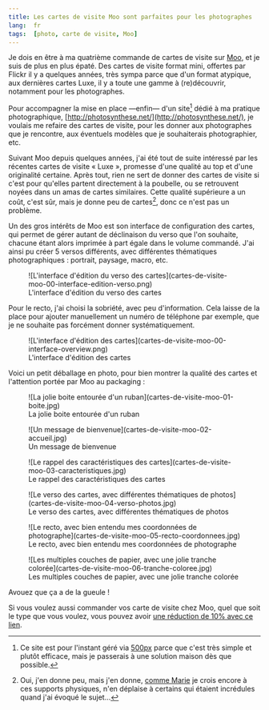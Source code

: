 ```yaml
---
title: Les cartes de visite Moo sont parfaites pour les photographes
lang:  fr
tags:  [photo, carte de visite, Moo]
---
```


Je dois en être à ma quatrième commande de cartes de visite sur [Moo](http://www.moo.com/share/txpyyf), et je suis de plus en plus épaté. Des cartes de visite format mini, offertes par Flickr il y a quelques années, très sympa parce que d'un format atypique, aux dernières cartes Luxe, il y a toute une gamme à (re)découvrir, notamment pour les photographes.

Pour accompagner la mise en place —enfin— d'un site[^site] dédié à ma pratique photographique, [http://photosynthese.net/](http://photosynthese.net/), je voulais me refaire des cartes de visite, pour les donner aux photographes que je rencontre, aux éventuels modèles que je souhaiterais photographier, etc.

[^site]: Ce site est pour l'instant géré via [500px](http://500px.com) parce que c'est très simple et plutôt efficace, mais je passerais à une solution maison dès que possible.

Suivant Moo depuis quelques années, j'ai été tout de suite intéressé par les récentes cartes de visite « Luxe », promesse d'une qualité au top et d'une originalité certaine. Après tout, rien ne sert de donner des cartes de visite si c'est pour qu'elles partent directement à la poubelle, ou se retrouvent noyées dans un amas de cartes similaires. Cette qualité supérieure a un coût, c'est sûr, mais je donne peu de cartes[^mais], donc ce n'est pas un problème.

[^mais]: Oui, j'en donne peu, mais j'en donne, [comme Marie](http://marieguillaumet.com/ma-papeterie-moo/) je crois encore à ces supports physiques, n'en déplaise à certains qui étaient incrédules quand j'ai évoqué le sujet…

Un des gros intérêts de Moo est son interface de configuration des cartes, qui permet de gérer autant de déclinaison du verso que l'on souhaite, chacune étant alors imprimée à part égale dans le volume commandé. J'ai ainsi pu créer 5 versos différents, avec différentes thématiques photographiques : portrait, paysage, macro, etc.

<figure markdown="1">
  ![L'interface d'édition du verso des cartes](cartes-de-visite-moo-00-interface-edition-verso.png)
  <figcaption>
  L'interface d'édition du verso des cartes
  </figcaption>
</figure>

Pour le recto, j'ai choisi la sobriété, avec peu d'information. Cela laisse de la place pour ajouter manuellement un numéro de téléphone par exemple, que je ne souhaite pas forcément donner systématiquement.

<figure markdown="1">
  ![L'interface d'édition des cartes](cartes-de-visite-moo-00-interface-overview.png)
  <figcaption>
  L'interface d'édition des cartes
  </figcaption>
</figure>

Voici un petit déballage en photo, pour bien montrer la qualité des cartes et l'attention portée par Moo au packaging :

<figure markdown="1">
  ![La jolie boite entourée d'un ruban](cartes-de-visite-moo-01-boite.jpg)
  <figcaption>
  La jolie boite entourée d'un ruban
  </figcaption>
</figure>

<figure markdown="1">
  ![Un message de bienvenue](cartes-de-visite-moo-02-accueil.jpg)
  <figcaption>
  Un message de bienvenue
  </figcaption>
</figure>

<figure markdown="1">
  ![Le rappel des caractéristiques des cartes](cartes-de-visite-moo-03-caracteristiques.jpg)
  <figcaption>
  Le rappel des caractéristiques des cartes
  </figcaption>
</figure>

<figure markdown="1">
  ![Le verso des cartes, avec différentes thématiques de photos](cartes-de-visite-moo-04-verso-photos.jpg)
  <figcaption>
  Le verso des cartes, avec différentes thématiques de photos
  </figcaption>
</figure>

<figure markdown="1">
  ![Le recto, avec bien entendu mes coordonnées de photographe](cartes-de-visite-moo-05-recto-coordonnees.jpg)
  <figcaption>
  Le recto, avec bien entendu mes coordonnées de photographe
  </figcaption>
</figure>

<figure markdown="1">
  ![Les multiples couches de papier, avec une jolie tranche colorée](cartes-de-visite-moo-06-tranche-coloree.jpg)
  <figcaption>
  Les multiples couches de papier, avec une jolie tranche colorée
  </figcaption>
</figure>

Avouez que ça a de la gueule !

Si vous voulez aussi commander vos carte de visite chez Moo, quel que soit le type que vous voulez, vous pouvez avoir [une réduction de 10% avec ce lien](http://www.moo.com/share/txpyyf).
